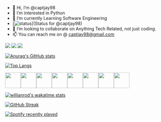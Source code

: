 - 👋 Hi, I’m @captjay98
- 👀 I’m interested in Python
- 🌱 I’m currently Learning Software Engineering
- [![status](https://badge.stateful.com/captjay98/status.svg)](Status for @captjay98)
- 💞️ I’m looking to collaborate on Anything Tech Related, not just coding.
- 📫 You can reach me on @ captjay98@gmail.com



[![](https://img.shields.io/badge/instagram-12100E?style=for-the-badge&logo=instagram)](https://www.instagram.com/capt_jay98/)
[![](https://img.shields.io/badge/twitter-%230077B5.svg?style=for-the-badge&logo=twitter)](https://mobile.twitter.com/capt_jay98)
[![](https://img.shields.io/badge/Spotify-1ED760?style=for-the-badge&logo=spotify&logoColor=white)](https://open.spotify.com/user/9fseiifs91xr5x6widc4by28o)

[![Anurag's GitHub stats](https://github-readme-stats.vercel.app/api?username=captjay98&theme=tokyonight&layout=compact)](https://github.com/captjay98/github-readme-stats)

[![Top Langs](https://github-readme-stats.vercel.app/api/top-langs/?username=captjay98&layout=compact)](https://github.com/captjay98/github-readme-stats)

<img height=50 src="https://cdn.jsdelivr.net/gh/devicons/devicon/icons/python/python-original.svg"/><img height=50 src="https://cdn.jsdelivr.net/gh/devicons/devicon/icons/c/c-original.svg"/><img height=50 src="https://cdn.jsdelivr.net/gh/devicons/devicon/icons/html5/html5-original.svg" /><img height=50 src="https://cdn.jsdelivr.net/gh/devicons/devicon/icons/css3/css3-original.svg" /><img height=50 src="https://cdn.jsdelivr.net/gh/devicons/devicon/icons/bash/bash-original.svg" /><img height=50 src="https://cdn.jsdelivr.net/gh/devicons/devicon/icons/git/git-plain.svg"/><img height=50 src="https://cdn.jsdelivr.net/gh/devicons/devicon/icons/github/github-original.svg"/><img height=50 src="https://cdn.jsdelivr.net/gh/devicons/devicon/icons/assembly/assembly-original.svg"/>

[![willianrod's wakatime stats](https://github-readme-stats.vercel.app/api/wakatime?username=captjay98&layout=compact)](https://github.com/anuraghazra/github-readme-stats)

[![GitHub Streak](https://github-readme-streak-stats.herokuapp.com/?user=captjay98&theme=highcontrast&layout=compact)](https://git.io/streak-stats)

[![Spotify recently played](https://spotify-recently-played-readme.vercel.app/api?user=captjay98)](https://open.spotify.com/user/9fseiifs91xr5x6widc4by28o?si=43735987ecd34e36)




